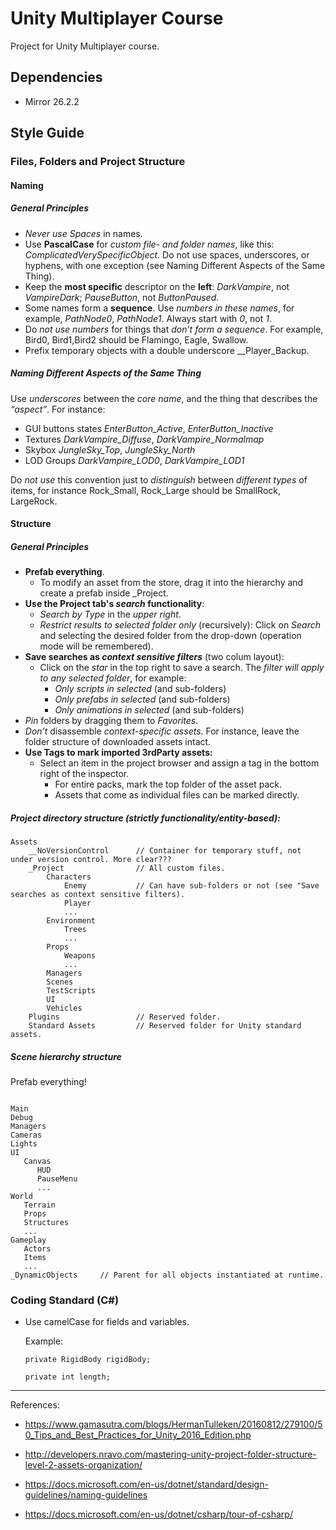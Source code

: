 # Unity Multiplayer Course

Project for Unity Multiplayer course.

## Dependencies

- Mirror 26.2.2

## Style Guide

### Files, Folders and Project Structure

#### Naming

##### General Principles

- *Never use Spaces* in names.
- Use **PascalCase** for *custom file- and folder names*, like this: *ComplicatedVerySpecificObject*. Do not use spaces, underscores, or hyphens, with one exception (see Naming Different Aspects of the Same Thing).
- Keep the **most specific** descriptor on the **left**: *DarkVampire*, not *VampireDark*; *PauseButton*, not *ButtonPaused*. 
- Some names form a **sequence**. Use *numbers in these names*, for example, *PathNode0*, *PathNode1*. Always start with *0*, not *1*.
- Do *not use numbers* for things that *don’t form a sequence*. For example, Bird0, Bird1,Bird2 should be Flamingo, Eagle, Swallow.
- Prefix temporary objects with a double underscore __Player_Backup.

##### Naming Different Aspects of the Same Thing

Use *underscores* between the *core name*, and the thing that describes the *“aspect”*. For instance:

- GUI buttons states *EnterButton_Active*, *EnterButton_Inactive*
- Textures *DarkVampire_Diffuse*, *DarkVampire_Normalmap*
- Skybox *JungleSky_Top*, *JungleSky_North*
- LOD Groups *DarkVampire_LOD0*, *DarkVampire_LOD1*

Do *not use* this convention just to *distinguish* between *different types* of items, for instance Rock_Small, Rock_Large should be SmallRock, LargeRock.

#### Structure

##### General Principles

- **Prefab everything**.
  - To modify an asset from the store, drag it into the hierarchy and create a prefab inside _Project.
- **Use the Project tab's *search* functionality**:
  - *Search by Type* in the *upper right*.
  - *Restrict results to selected folder only* (recursively): Click on *Search* and selecting the desired folder from the drop-down (operation mode will be remembered). 
- **Save searches as *context sensitive filters*** (two colum layout): 
  - Click on the *star* in the top right to save a search. The *filter will apply to any selected folder*, for example: 
    - *Only scripts in selected* (and sub-folders)
    - *Only prefabs in selected* (and sub-folders)
    - *Only animations in selected* (and sub-folders)
- *Pin* folders by dragging them to *Favorites*.
- *Don’t* disassemble *context-specific assets*. For instance, leave the folder structure of downloaded assets intact.
- **Use Tags to mark imported 3rdParty assets:**
  - Select an item in the project browser and assign a tag in the bottom right of the inspector.
    - For entire packs, mark the top folder of the asset pack.
    - Assets that come as individual files can be marked directly.

##### Project directory structure (strictly functionality/entity-based):

```
Assets
    __NoVersionControl      // Container for temporary stuff, not under version control. More clear???
    _Project                // All custom files.
        Characters
            Enemy           // Can have sub-folders or not (see "Save searches as context sensitive filters).
            Player
            ...
        Environment
            Trees
            ...
        Props
            Weapons
            ...
        Managers
        Scenes
        TestScripts
        UI
        Vehicles
    Plugins                 // Reserved folder.
    Standard Assets         // Reserved folder for Unity standard assets.
```

##### Scene hierarchy structure

Prefab everything!

```

Main
Debug
Managers
Cameras
Lights
UI
   Canvas
      HUD
      PauseMenu
      ...
World
   Terrain
   Props
   Structures
   ...
Gameplay
   Actors
   Items
   ...
_DynamicObjects     // Parent for all objects instantiated at runtime.
```

### Coding Standard (C#)

- Use camelCase for fields and variables.

  Example:

  ```CSharp
  private RigidBody rigidBody;

  private int length;
  ```

---

References:

- <https://www.gamasutra.com/blogs/HermanTulleken/20160812/279100/50_Tips_and_Best_Practices_for_Unity_2016_Edition.php>

- <http://developers.nravo.com/mastering-unity-project-folder-structure-level-2-assets-organization/>

- <https://docs.microsoft.com/en-us/dotnet/standard/design-guidelines/naming-guidelines>

- <https://docs.microsoft.com/en-us/dotnet/csharp/tour-of-csharp/>
